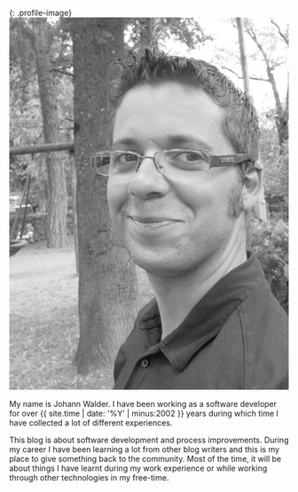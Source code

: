 {: .profile-image}
![Johann Walder](/content/johannwalder.jpg)

My name is Johann Walder. I have been working as a software developer for over {{ site.time | date: '%Y' | minus:2002  }} years during which time I have collected a lot of different experiences.

This blog is about software development and process improvements. During my career I have been learning a lot from other blog writers and this is my place to give something back to the community. Most of the time, it will be about things I have learnt during my work experience or while working through other technologies in my free-time.